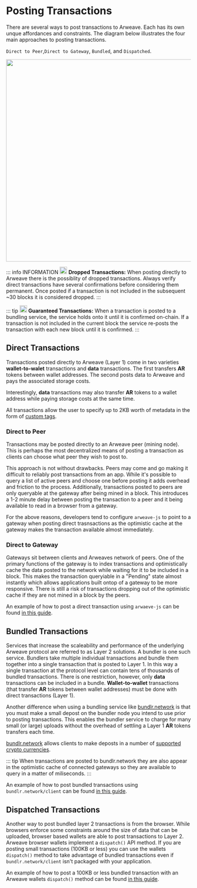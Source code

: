 # Posting Transactions
There are several ways to post transactions to Arweave. Each has its own unque affordances and constraints. The diagram below illustrates the four main approaches to posting transactions.

`Direct to Peer`,`Direct to Gateway`, `Bundled`, and `Dispatched`.

<img src="https://arweave.net/qy97_UEV1vEDasGLeaXSwKJi2lnCcg_aggDFxN1jPB8" width="550">

::: info INFORMATION
 <img src="https://arweave.net/oCB5CRFUk0HeLQ97Xqb5Msty4EppmB6zG5ScsS84-Nw" width="20" /> **Dropped Transactions:** When posting directly to Arweave there is the possiblity of dropped transactions. Always verify direct transactions have several confirmations before considering them permanent. Once posted if a transaction is not included in the subsequent ~30 blocks it is considered dropped.
 :::

 ::: tip
<img src="https://arweave.net/blzzObMx8QvyrPTdLPGV3m-NsnJ-QqBzvQIQzzZEfIk" width="20"> **Guaranteed Transactions:** When a transaction is posted to a bundling service, the service holds onto it until it is confirmed on-chain. If a transaction is not included in the current block the service re-posts the transaction with each new block until it is confirmed. 
 :::

## Direct Transactions
Transactions posted directly to Arweave (Layer 1) come in two varieties **wallet-to-walet** transactions and **data** transactions. The first transfers **AR** tokens between wallet addresses. The second posts data to Arweave and pays the associated storage costs.

Interestingly, **data** transactions may also transfer **AR** tokens to a wallet address while paying storage costs at the same time. 

All transactions allow the user to specify up to 2KB worth of metadata in the form of [custom tags](./tags.md).



 ### Direct to Peer
Transactions may be posted directly to an Arweave peer (mining node). This is perhaps the most decentralized means of posting a transaction as clients can choose what peer they wish to post to. 

This approach is not without drawbacks. Peers may come and go making it difficult to reliably post transactions from an app. While it's possible to query a list of active peers and choose one before posting it adds overhead and friction to the process. Additionally, transactions posted to peers are only queryable at the gateway after being mined in a block. This introduces a 1-2 minute delay between posting the transaction to a peer and it being available to read in a browser from a gateway.

For the above reasons, developers tend to configure `arweave-js` to point to a gateway when posting direct trasnsactions as the optimistic cache at the gateway makes the transaction available almost immediately.

  ### Direct to Gateway
   Gateways sit between clients and Arweaves network of peers. One of the primary functions of the gateway is to index transactions and optimistically cache the data posted to the network while waiting for it to be included in a block. This makes the transaction queryiable in a "Pending" state almost instantly which allows applications built ontop of a gateway to be more responsive. There is still a risk of transactions dropping out of the optimistic cache if they are not mined in a block by the peers.

  An example of how to post a direct transaction using `arwaeve-js` can be found [in this guide](../guides/posting-transactions/arweave-js.md).

## Bundled Transactions
Services that increase the scaleability and performance of the underlying Arweave protocol are referred to as Layer 2 solutions. A bundler is one such service. Bundlers take multiple individual transactions and bundle them together into a single transaction that is posted to Layer 1. In this way a single transaction at the protocol level can contain tens of thousands of bundled transactions. There is one restriction, however, only **data** transactions can be included in a bundle. **Wallet-to-wallet** transactions (that transfer **AR** tokens between wallet addresses) must be done with direct transactions (Layer 1).

Another difference when using a bundling service like [bundlr.network](https://bundlr.network) is that you must make a small depost on the bundler node you intend to use prior to posting transactions. This enables the bundler service to charge for many small (or large) uploads without the overhead of settling a Layer 1 **AR** tokens transfers each time.

[bundlr.network](https://bundlr.network) allows clients to make deposts in a number of [supported crypto currencies](https://docs.bundlr.network/docs/currencies).

::: tip
When transactions are posted to bundlr.network they are also appear in the optimistic cache of connected gateways so they are available to query in a matter of miliseconds.
:::

 An example of how to post bundled transactions using `bundlr.network/client` can be found [in this guide](../guides/posting-transactions/bundlr.md).

## Dispatched Transactions
Another way to post bundled layer 2 transactions is from the browser. While browsers enforce some constraints around the size of data that can be uploaded, browser based wallets are able to post transactions to Layer 2. Arweave browser wallets implement a `dispatch()` API method. If you are posting small transactions (100KB or less) you can use the wallets `dispatch()` method to take advantage of bundled transactions even if `bundlr.network/client` isn't packaged with your application.

 An example of how to post a 100KB or less bundled transaction with an Arweave wallets `dispatch()` method can be found [in this guide](../guides/posting-transactions/dispatch.md).
